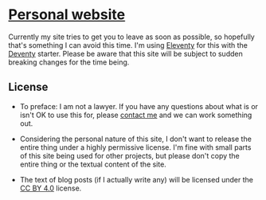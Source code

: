 # [Personal website](https://ajd.sh)
Currently my site tries to get you to leave as soon as possible, so hopefully that's something I can avoid this time.
I'm using [Eleventy](https://11ty.io) for this with the [Deventy](https://github.com/ianrose/deventy) starter. 
Please be aware that this site will be subject to sudden breaking changes for the time being.
## License
- To preface: I am not a lawyer. If you have any questions about what is or isn't OK to use this for, please 
[contact me](mailto:contact@ajd.sh) and we can work something out.  

- Considering the personal nature of this site, I don't want to release the entire thing under a highly permissive
license. I'm fine with small parts of this site being used for other projects, but please don't copy the entire thing
or the textual content of the site.

- The text of blog posts (if I actually write any) will be licensed under the 
[CC BY 4.0](https://creativecommons.org/licenses/by/4.0/) license.
